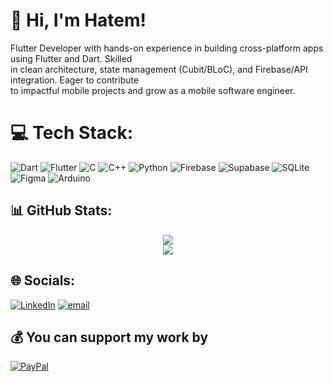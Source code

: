 # 👋 Hi, I'm Hatem!

Flutter Developer with hands-on experience in building cross-platform apps using Flutter and Dart. Skilled<br>in clean architecture, state management (Cubit/BLoC), and Firebase/API integration. Eager to contribute<br>to impactful mobile projects and grow as a mobile software engineer.


# 💻 Tech Stack:
![Dart](https://img.shields.io/badge/dart-%230175C2.svg?style=plastic&logo=dart&logoColor=white) ![Flutter](https://img.shields.io/badge/Flutter-%2302569B.svg?style=plastic&logo=Flutter&logoColor=white) ![C](https://img.shields.io/badge/c-%2300599C.svg?style=plastic&logo=c&logoColor=white) ![C++](https://img.shields.io/badge/c++-%2300599C.svg?style=plastic&logo=c%2B%2B&logoColor=white) ![Python](https://img.shields.io/badge/python-3670A0?style=plastic&logo=python&logoColor=ffdd54) ![Firebase](https://img.shields.io/badge/firebase-a08021?style=plastic&logo=firebase&logoColor=ffcd34) ![Supabase](https://img.shields.io/badge/Supabase-3ECF8E?style=plastic&logo=supabase&logoColor=white) ![SQLite](https://img.shields.io/badge/sqlite-%2307405e.svg?style=plastic&logo=sqlite&logoColor=white) ![Figma](https://img.shields.io/badge/figma-%23F24E1E.svg?style=plastic&logo=figma&logoColor=white) ![Arduino](https://img.shields.io/badge/-Arduino-00979D?style=plastic&logo=Arduino&logoColor=white)

## 📊 GitHub Stats:

<div align="center">
  
  <img src="https://github-readme-stats.vercel.app/api?username=Hatem-H-Mohamed&theme=tokyonight&hide_border=false&include_all_commits=false&count_private=false" />
  
  <br />
  
  <img src="https://nirzak-streak-stats.vercel.app/?user=Hatem-H-Mohamed&theme=tokyonight&hide_border=false" />

</div>

## 🌐 Socials:
[![LinkedIn](https://img.shields.io/badge/LinkedIn-%230077B5.svg?logo=linkedin&logoColor=white)](https://www.linkedin.com/in/hatem-desoky-741858223/) 
[![email](https://img.shields.io/badge/Email-D14836?logo=gmail&logoColor=white)](mailto:hatem.hatem.mo1@gmail.com) 

## 💰 You can support my work by
[![PayPal](https://img.shields.io/badge/PayPal-00457C?style=for-the-badge&logo=paypal&logoColor=white)](https://paypal.me/hatemdesoky1) 

<!-- ( https://gprm.itsvg.in ) -->
